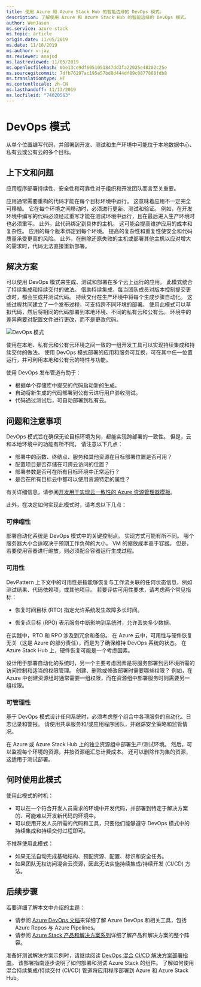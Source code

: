 ```yaml
---
title: 使用 Azure 和 Azure Stack Hub 的智能边缘的 DevOps 模式。
description: 了解使用 Azure 和 Azure Stack Hub 的智能边缘的 DevOps 模式。
author: WenJason
ms.service: azure-stack
ms.topic: article
origin.date: 11/05/2019
ms.date: 11/18/2019
ms.author: v-jay
ms.reviewer: anajod
ms.lastreviewed: 11/05/2019
ms.openlocfilehash: 0be13ce9df6051051847dd3fa22025e48202c25e
ms.sourcegitcommit: 7dfb76297ac195e57bd8d444df89c0877888fdb8
ms.translationtype: HT
ms.contentlocale: zh-CN
ms.lasthandoff: 11/13/2019
ms.locfileid: "74020563"
---
```

# <a name="devops-pattern"></a>DevOps 模式

从单个位置编写代码，并部署到开发、测试和生产环境中可能位于本地数据中心、私有云或公有云的多个目标。

## <a name="context-and-problem"></a>上下文和问题

应用程序部署持续性、安全性和可靠性对于组织和开发团队而言至关重要。

应用通常需要重构的代码才能在每个目标环境中运行。 这意味着应用不一定完全可移植。 它在每个环境之间移动时，必须进行更新、测试和验证。 例如，在开发环境中编写的代码必须经过重写才能在测试环境中运行，且在最后进入生产环境时也必须重写。 此外，此代码绑定到具体的主机。 这可能会提高维护应用的成本和复杂性。 应用的每个版本绑定到每个环境。 提高的复杂性和重复性使安全和代码质量承受更高的风险。 此外，在删除还原失败的主机或部署其他主机以应对增大的需求时，代码无法直接重新部署。

## <a name="solution"></a>解决方案

可以使用 DevOps 模式来生成、测试和部署在多个云上运行的应用。 此模式统合了持续集成和持续交付的做法。 借助持续集成，每当团队成员对版本控制提交更改时，都会生成并测试代码。 持续交付在生产环境中将每个生成步骤自动化。 这些过程共同建立了一个发布过程，可支持跨不同环境的部署。 使用此模式可以草拟代码，然后将相同的代码部署到本地环境、不同的私有云和公有云。 环境中的差异需要对配置文件进行更改，而不是更改代码。

![DevOps 模式](media/pattern-cicd-pipeline/hybrid-ci-cd.png)

使用在本地、私有云和公有云环境之间一致的一组开发工具可以实现持续集成和持续交付的做法。 使用 DevOps 模式部署的应用和服务可互换，可在其中任一位置运行，并可利用本地和公有云的特性与功能。

使用 DevOps 发布管道有助于：

- 根据单个存储库中提交的代码启动新的生成。
- 自动将新生成的代码部署到公有云进行用户验收测试。
- 代码通过测试后，可自动部署到私有云。

## <a name="issues-and-considerations"></a>问题和注意事项

DevOps 模式旨在确保无论目标环境为何，都能实现跨部署的一致性。 但是，云和本地环境中的功能有所不同。 请注意以下几点：

- 部署中的函数、终结点、服务和其他资源在目标部署位置是否可用？
- 配置项目是否存储在可跨云访问的位置？
- 部署参数是否可在所有目标环境中正常运行？
- 是否在所有目标云中都可以使用资源特定的属性？

有关详细信息，请参阅[开发用于实现云一致性的 Azure 资源管理器模板](/azure-resource-manager/templates-cloud-consistency)。

此外，在决定如何实现此模式时，请考虑以下几点：

### <a name="scalability"></a>可伸缩性

部署自动化系统是 DevOps 模式中的关键控制点。 实现方式可能有所不同。 哪个服务器大小合适取决于预期工作负荷的大小。 VM 的缩放成本高于容器。 但是，若要使用容器进行缩放，则必须配合容器运行生成过程。

### <a name="availability"></a>可用性

DevPattern 上下文中的可用性是指能够恢复与工作流关联的任何状态信息，例如测试结果、代码依赖项，或其他项目。 若要评估可用性要求，请考虑两个常见指标：

-   恢复时间目标 (RTO) 指定允许系统发生故障多长时间。

-   恢复点目标 (RPO) 表示服务中断影响到系统时，允许丢失多少数据。

在实践中，RTO 和 RPO 涉及到冗余和备份。 在 Azure 云中，可用性与硬件恢复无关（这是 Azure 的部分责任），而是为了确保维持 DevOps 系统的状态。 在 Azure Stack Hub 上，硬件恢复可能是一个考虑因素。

设计用于部署自动化的系统时，另一个主要考虑因素是将服务部署到云环境所需的访问控制和适当的权限管理。 创建、删除或修改部署时需要哪些权限？ 例如，在 Azure 中创建资源组时通常需要一组权限，而在资源组中部署服务时则需要另一组权限。

### <a name="manageability"></a>可管理性

基于 DevOps 模式设计任何系统时，必须考虑整个组合中各项服务的自动化、日志记录和警报。 请使用共享服务和/或应用程序团队，并跟踪安全策略和监管情况。

在 Azure 或 Azure Stack Hub 上的独立资源组中部署生产/测试环境。 然后，可以监视每个环境的资源，并按资源组汇总计费成本。 还可以删除作为集的资源，这适用于测试部署。

## <a name="when-to-use-this-pattern"></a>何时使用此模式

使用此模式的时机：

- 可以在一个符合开发人员需求的环境中开发代码，并部署到特定于解决方案的、可能难以开发新代码的环境中。
- 可以使用开发人员所需的代码和工具，只要他们能够遵守 DevOps 模式中的持续集成和持续交付过程即可。

不推荐使用此模式：

- 如果无法自动完成基础结构、预配资源、配置、标识和安全任务。
- 如果团队无权访问混合云资源，因此无法实施持续集成/持续开发 (CI/CD) 方法。

## <a name="next-steps"></a>后续步骤

若要详细了解本文中介绍的主题：
- 请参阅 [Azure DevOps 文档](https://docs.microsoft.com/azure/devops)来详细了解 Azure DevOps 和相关工具，包括 Azure Repos 与 Azure Pipelines。
- 请参阅 [Azure Stack 产品和解决方案系列](/azure-stack)详细了解产品和解决方案的整个阵容。

准备好测试解决方案示例时，请继续阅读 [DevOps 混合 CI/CD 解决方案部署指南](https://aka.ms/hybriddevopsdeploy)。 该部署指南逐步说明了如何部署和测试 Azure Stack 的组件。 了解如何使用混合持续集成/持续交付 (CI/CD) 管道将应用程序部署到 Azure 和 Azure Stack Hub。
